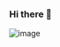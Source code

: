 ### Hi there 👋

![image](https://github.com/fumamosss/fumamosss/assets/136272038/cc699d0e-c672-4e73-86a8-bcedb2012f3c)

